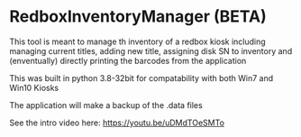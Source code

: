 # RedboxInventoryManager (BETA)
This tool is meant to manage th inventory of a redbox kiosk including managing current titles, adding new title, assigning disk SN to inventory and (enventually) directly printing the barcodes from the application

This was built in python 3.8-32bit for compatability with both Win7 and Win10 Kiosks

The application will make a backup of the .data files

See the intro video here: https://youtu.be/uDMdTOeSMTo
